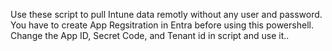 Use these script to pull Intune data remotly without any user and password.
You have to create App Regsitration in Entra before using this powershell.
Change the App ID, Secret Code, and Tenant id in script and use it..
